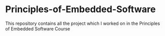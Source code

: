 # Principles-of-Embedded-Software
This repository contains all the project which I worked on in the Principles of Embedded Software Course
